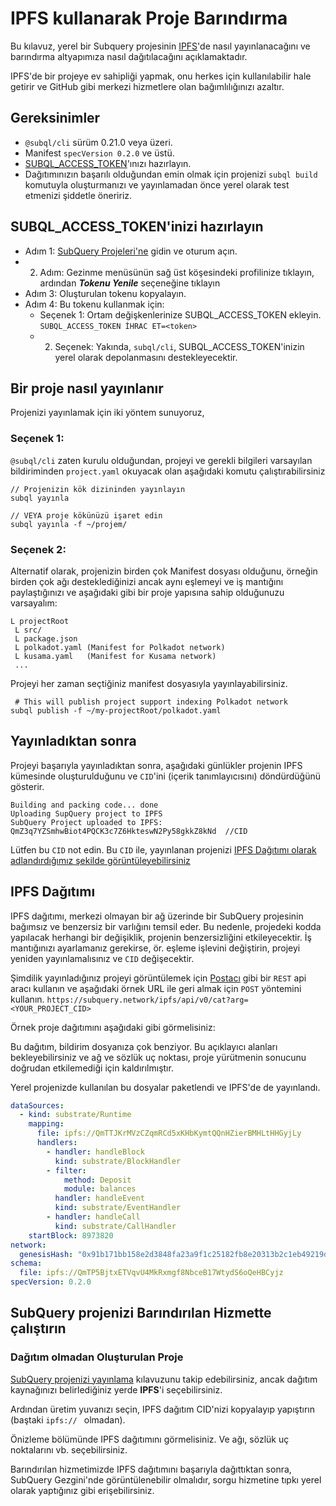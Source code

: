 # IPFS kullanarak Proje Barındırma

Bu kılavuz, yerel bir Subquery projesinin [IPFS](https://ipfs.io/)'de nasıl yayınlanacağını ve barındırma altyapımıza nasıl dağıtılacağını açıklamaktadır.

IPFS'de bir projeye ev sahipliği yapmak, onu herkes için kullanılabilir hale getirir ve GitHub gibi merkezi hizmetlere olan bağımlılığınızı azaltır.

## Gereksinimler

- `@subql/cli` sürüm 0.21.0 veya üzeri.
- Manifest `specVersion 0.2.0` ve üstü.
- [SUBQL_ACCESS_TOKEN](#prepare-your-subql-access-token)'ınızı hazırlayın.
- Dağıtımınızın başarılı olduğundan emin olmak için projenizi `subql build` komutuyla oluşturmanızı ve yayınlamadan önce yerel olarak test etmenizi şiddetle öneririz.

## SUBQL_ACCESS_TOKEN'inizi hazırlayın

- Adım 1: [SubQuery Projeleri'ne](https://project.subquery.network/) gidin ve oturum açın.
- 2. Adım: Gezinme menüsünün sağ üst köşesindeki profilinize tıklayın, ardından **_Tokenu Yenile_** seçeneğine tıklayın
- Adım 3: Oluşturulan tokenu kopyalayın.
- Adım 4: Bu tokenu kullanmak için:
  - Seçenek 1: Ortam değişkenlerinize SUBQL_ACCESS_TOKEN ekleyin. `SUBQL_ACCESS_TOKEN İHRAC ET=<token>`
  - 2. Seçenek: Yakında, `subql/cli`, SUBQL_ACCESS_TOKEN'inizin yerel olarak depolanmasını destekleyecektir.

## Bir proje nasıl yayınlanır

Projenizi yayınlamak için iki yöntem sunuyoruz,

### Seçenek 1:

`@subql/cli` zaten kurulu olduğundan, projeyi ve gerekli bilgileri varsayılan bildiriminden `project.yaml` okuyacak olan aşağıdaki komutu çalıştırabilirsiniz

```
// Projenizin kök dizininden yayınlayın
subql yayınla

// VEYA proje kökünüzü işaret edin
subql yayınla -f ~/projem/
```

### Seçenek 2:

Alternatif olarak, projenizin birden çok Manifest dosyası olduğunu, örneğin birden çok ağı desteklediğinizi ancak aynı eşlemeyi ve iş mantığını paylaştığınızı ve aşağıdaki gibi bir proje yapısına sahip olduğunuzu varsayalım:

```
L projectRoot
 L src/
 L package.json
 L polkadot.yaml (Manifest for Polkadot network)
 L kusama.yaml   (Manifest for Kusama network)
 ...
```

Projeyi her zaman seçtiğiniz manifest dosyasıyla yayınlayabilirsiniz.

```
 # This will publish project support indexing Polkadot network
subql publish -f ~/my-projectRoot/polkadot.yaml
```

## Yayınladıktan sonra

Projeyi başarıyla yayınladıktan sonra, aşağıdaki günlükler projenin IPFS kümesinde oluşturulduğunu ve `CID`'ini (içerik tanımlayıcısını) döndürdüğünü gösterir.

```
Building and packing code... done
Uploading SupQuery project to IPFS
SubQuery Project uploaded to IPFS: QmZ3q7YZSmhwBiot4PQCK3c7Z6HkteswN2Py58gkkZ8kNd  //CID
```

Lütfen bu `CID` not edin. Bu `CID` ile, yayınlanan projenizi [IPFS Dağıtımı olarak adlandırdığımız şekilde görüntüleyebilirsiniz](#ipfs-deployment)

## IPFS Dağıtımı

IPFS dağıtımı, merkezi olmayan bir ağ üzerinde bir SubQuery projesinin bağımsız ve benzersiz bir varlığını temsil eder. Bu nedenle, projedeki kodda yapılacak herhangi bir değişiklik, projenin benzersizliğini etkileyecektir. İş mantığınızı ayarlamanız gerekirse, ör. eşleme işlevini değiştirin, projeyi yeniden yayınlamalısınız ve `CID` değişecektir.

Şimdilik yayınladığınız projeyi görüntülemek için [Postacı](https://web.postman.co/) gibi bir `REST` api aracı kullanın ve aşağıdaki örnek URL ile geri almak için `POST` yöntemini kullanın. `https://subquery.network/ipfs/api/v0/cat?arg=<YOUR_PROJECT_CID>`

Örnek proje dağıtımını aşağıdaki gibi görmelisiniz:

Bu dağıtım, bildirim dosyanıza çok benziyor. Bu açıklayıcı alanları bekleyebilirsiniz ve ağ ve sözlük uç noktası, proje yürütmenin sonucunu doğrudan etkilemediği için kaldırılmıştır.

Yerel projenizde kullanılan bu dosyalar paketlendi ve IPFS'de de yayınlandı.

```yaml
dataSources:
  - kind: substrate/Runtime
    mapping:
      file: ipfs://QmTTJKrMVzCZqmRCd5xKHbKymtQQnHZierBMHLtHHGyjLy
      handlers:
        - handler: handleBlock
          kind: substrate/BlockHandler
        - filter:
            method: Deposit
            module: balances
          handler: handleEvent
          kind: substrate/EventHandler
        - handler: handleCall
          kind: substrate/CallHandler
    startBlock: 8973820
network:
  genesisHash: "0x91b171bb158e2d3848fa23a9f1c25182fb8e20313b2c1eb49219da7a70ce90c3"
schema:
  file: ipfs://QmTP5BjtxETVqvU4MkRxmgf8NbceB17WtydS6oQeHBCyjz
specVersion: 0.2.0
```

## SubQuery projenizi Barındırılan Hizmette çalıştırın

### Dağıtım olmadan Oluşturulan Proje

[SubQuery projenizi yayınlama](publish.md) kılavuzunu takip edebilirsiniz, ancak dağıtım kaynağınızı belirlediğiniz yerde **IPFS**'i seçebilirsiniz.

Ardından üretim yuvanızı seçin, IPFS dağıtım CID'nizi kopyalayıp yapıştırın (baştaki `ipfs:// ` olmadan).

Önizleme bölümünde IPFS dağıtımını görmelisiniz. Ve ağı, sözlük uç noktalarını vb. seçebilirsiniz.

Barındırılan hizmetimizde IPFS dağıtımını başarıyla dağıttıktan sonra, SubQuery Gezgini'nde görüntülenebilir olmalıdır, sorgu hizmetine tıpkı yerel olarak yaptığınız gibi erişebilirsiniz.
